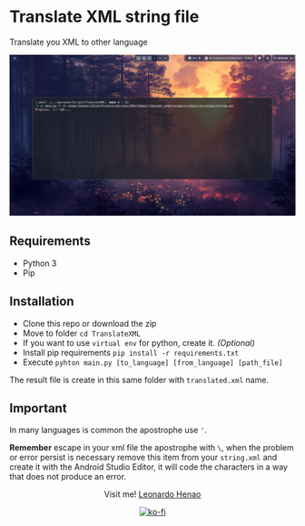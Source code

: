 # Translate XML string file

Translate you XML to other language

![image](./screenshots/screenshot-1.png)

## Requirements

- Python 3
- Pip

## Installation

- Clone this repo or download the zip
- Move to folder `cd TranslateXML`
- If you want to use `virtual env` for python, create it. _(Optional)_
- Install pip requirements `pip install -r requirements.txt`
- Execute `pyhton main.py [to_language] [from_language] [path_file]`

The result file is create in this same folder with `translated.xml` name.

## Important

In many languages is common the apostrophe use `'`.

**Remember** escape in your xml file the apostrophe with `\`, when the problem or error persist is necessary remove this item from your `string.xml` and create it with the Android Studio Editor, it will code the characters in a way that does not produce an error.

<div align="center">

Visit me! [Leonardo Henao](https://leonardohenao.com)

[![ko-fi](https://ko-fi.com/img/githubbutton_sm.svg)](https://ko-fi.com/E1E6XIB4J)

</div>
